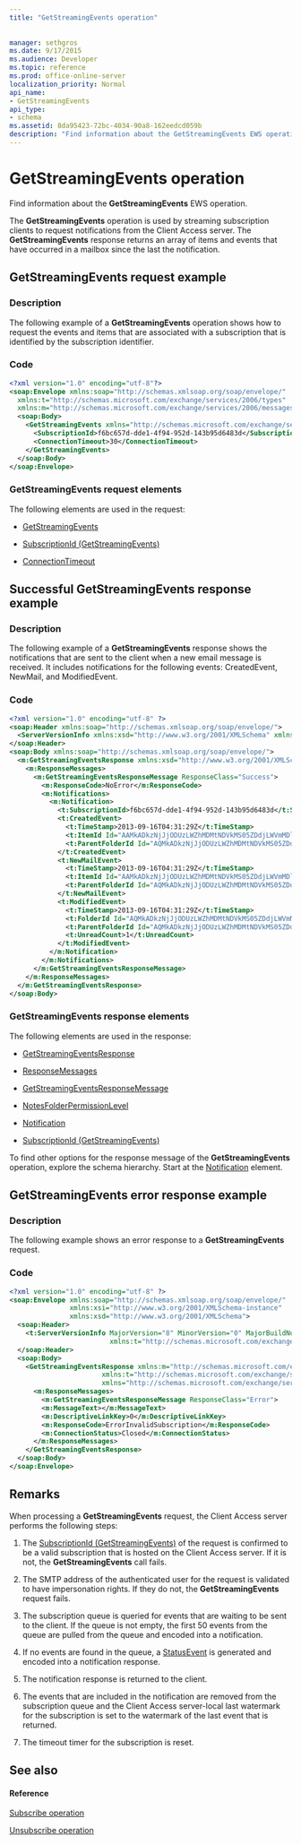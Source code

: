 ```yaml
---
title: "GetStreamingEvents operation"
 
 
manager: sethgros
ms.date: 9/17/2015
ms.audience: Developer
ms.topic: reference
ms.prod: office-online-server
localization_priority: Normal
api_name:
- GetStreamingEvents
api_type:
- schema
ms.assetid: 8da95423-72bc-4034-90a8-162eedcd059b
description: "Find information about the GetStreamingEvents EWS operation."
---
```


# GetStreamingEvents operation

Find information about the **GetStreamingEvents** EWS operation. 
  
The **GetStreamingEvents** operation is used by streaming subscription clients to request notifications from the Client Access server. The **GetStreamingEvents** response returns an array of items and events that have occurred in a mailbox since the last the notification. 
  
## GetStreamingEvents request example

### Description

The following example of a **GetStreamingEvents** operation shows how to request the events and items that are associated with a subscription that is identified by the subscription identifier. 
  
### Code

```XML
<?xml version="1.0" encoding="utf-8"?>
<soap:Envelope xmlns:soap="http://schemas.xmlsoap.org/soap/envelope/"
  xmlns:t="http://schemas.microsoft.com/exchange/services/2006/types"
  xmlns:m="http://schemas.microsoft.com/exchange/services/2006/messages">
  <soap:Body>
    <GetStreamingEvents xmlns="http://schemas.microsoft.com/exchange/services/2006/messages">
      <SubscriptionId>f6bc657d-dde1-4f94-952d-143b95d6483d</SubscriptionId>
      <ConnectionTimeout>30</ConnectionTimeout>
    </GetStreamingEvents>
  </soap:Body>
</soap:Envelope>
```

### GetStreamingEvents request elements

The following elements are used in the request:
  
- [GetStreamingEvents](getstreamingevents.md)
    
- [SubscriptionId (GetStreamingEvents)](subscriptionid-getstreamingevents.md)
    
- [ConnectionTimeout](connectiontimeout.md)
    
## Successful GetStreamingEvents response example

### Description

The following example of a **GetStreamingEvents** response shows the notifications that are sent to the client when a new email message is received. It includes notifications for the following events: CreatedEvent, NewMail, and ModifiedEvent. 
  
### Code

```XML
<?xml version="1.0" encoding="utf-8" ?>
<soap:Header xmlns:soap="http://schemas.xmlsoap.org/soap/envelope/">
  <ServerVersionInfo xmlns:xsd="http://www.w3.org/2001/XMLSchema" xmlns:xsi="http://www.w3.org/2001/XMLSchema-instance" MajorVersion="15" MinorVersion="0" MajorBuildNumber="775" MinorBuildNumber="7" Version="V2_4" xmlns="http://schemas.microsoft.com/exchange/services/2006/types" />
</soap:Header>
<soap:Body xmlns:soap="http://schemas.xmlsoap.org/soap/envelope/">
  <m:GetStreamingEventsResponse xmlns:xsd="http://www.w3.org/2001/XMLSchema" xmlns:xsi="http://www.w3.org/2001/XMLSchema-instance" xmlns:t="http://schemas.microsoft.com/exchange/services/2006/types" xmlns:m="http://schemas.microsoft.com/exchange/services/2006/messages">
    <m:ResponseMessages>
      <m:GetStreamingEventsResponseMessage ResponseClass="Success">
        <m:ResponseCode>NoError</m:ResponseCode>
        <m:Notifications>
          <m:Notification>
            <t:SubscriptionId>f6bc657d-dde1-4f94-952d-143b95d6483d</t:SubscriptionId>
            <t:CreatedEvent>
              <t:TimeStamp>2013-09-16T04:31:29Z</t:TimeStamp>
              <t:ItemId Id="AAMkADkzNjJjODUzLWZhMDMtNDVkMS05ZDdjLWVmMDlkYjQ1Zjc4MwBGAAAAAABSSWVKrmGUTJE+MVIvofglBwDZGACZQpSgSpyNkexYe2b7AAAAAAENAADZGACZQpSgSpyNkexYe2b7AAANGFYwAAA=" ChangeKey="CQAAAA==" />
              <t:ParentFolderId Id="AQMkADkzNjJjODUzLWZhMDMtNDVkMS05ZDdjLWVmMDlkYjQ1Zjc4MwAuAAADUkllSq5hlEyRPjFSL6H4JQEA2RgAmUKUoEqcjZHsWHtm+wAAAgENAAAA" ChangeKey="AQAAAA==" />
            </t:CreatedEvent>
            <t:NewMailEvent>
              <t:TimeStamp>2013-09-16T04:31:29Z</t:TimeStamp>
              <t:ItemId Id="AAMkADkzNjJjODUzLWZhMDMtNDVkMS05ZDdjLWVmMDlkYjQ1Zjc4MwBGAAAAAABSSWVKrmGUTJE+MVIvofglBwDZGACZQpSgSpyNkexYe2b7AAAAAAENAADZGACZQpSgSpyNkexYe2b7AAANGFYwAAA=" ChangeKey="CQAAAA==" />
              <t:ParentFolderId Id="AQMkADkzNjJjODUzLWZhMDMtNDVkMS05ZDdjLWVmMDlkYjQ1Zjc4MwAuAAADUkllSq5hlEyRPjFSL6H4JQEA2RgAmUKUoEqcjZHsWHtm+wAAAgENAAAA" ChangeKey="AQAAAA==" />
            </t:NewMailEvent>
            <t:ModifiedEvent>
              <t:TimeStamp>2013-09-16T04:31:29Z</t:TimeStamp>
              <t:FolderId Id="AQMkADkzNjJjODUzLWZhMDMtNDVkMS05ZDdjLWVmMDlkYjQ1Zjc4MwAuAAADUkllSq5hlEyRPjFSL6H4JQEA2RgAmUKUoEqcjZHsWHtm+wAAAgENAAAA" ChangeKey="AQAAAA==" />
              <t:ParentFolderId Id="AQMkADkzNjJjODUzLWZhMDMtNDVkMS05ZDdjLWVmMDlkYjQ1Zjc4MwAuAAADUkllSq5hlEyRPjFSL6H4JQEA2RgAmUKUoEqcjZHsWHtm+wAAAgEJAAAA" ChangeKey="AQAAAA==" />
              <t:UnreadCount>1</t:UnreadCount>
            </t:ModifiedEvent>
          </m:Notification>
        </m:Notifications>
      </m:GetStreamingEventsResponseMessage>
    </m:ResponseMessages>
  </m:GetStreamingEventsResponse>
</soap:Body>
```

### GetStreamingEvents response elements

The following elements are used in the response:
  
- [GetStreamingEventsResponse](getstreamingeventsresponse.md)
    
- [ResponseMessages](responsemessages.md)
    
- [GetStreamingEventsResponseMessage](getstreamingeventsresponsemessage.md)
    
- [NotesFolderPermissionLevel](notesfolderpermissionlevel.md)
    
- [Notification](notification-ex15websvcsotherref.md)
    
- [SubscriptionId (GetStreamingEvents)](subscriptionid-getstreamingevents.md)
    
To find other options for the response message of the **GetStreamingEvents** operation, explore the schema hierarchy. Start at the [Notification](notification-ex15websvcsotherref.md) element. 
  
## GetStreamingEvents error response example

### Description

The following example shows an error response to a **GetStreamingEvents** request. 
  
### Code

```XML
<?xml version="1.0" encoding="utf-8" ?>
<soap:Envelope xmlns:soap="http://schemas.xmlsoap.org/soap/envelope/" 
               xmlns:xsi="http://www.w3.org/2001/XMLSchema-instance" 
               xmlns:xsd="http://www.w3.org/2001/XMLSchema">
  <soap:Header>
    <t:ServerVersionInfo MajorVersion="8" MinorVersion="0" MajorBuildNumber="628" MinorBuildNumber="0" 
                         xmlns:t="http://schemas.microsoft.com/exchange/services/2006/types" />
  </soap:Header>
  <soap:Body>
    <GetStreamingEventsResponse xmlns:m="http://schemas.microsoft.com/exchange/services/2006/messages" 
                       xmlns:t="http://schemas.microsoft.com/exchange/services/2006/types" 
                       xmlns="http://schemas.microsoft.com/exchange/services/2006/messages">
      <m:ResponseMessages>
        <m:GetStreamingEventsResponseMessage ResponseClass="Error">
        <m:MessageText></m:MessageText>
        <m:DescriptiveLinkKey>0</m:DescriptiveLinkKey>
        <m:ResponseCode>ErrorInvalidSubscription</m:ResponseCode>
        <m:ConnectionStatus>Closed</m:ConnectionStatus>
      </m:ResponseMessages>
    </GetStreamingEventsResponse>
  </soap:Body>
</soap:Envelope>
```

## Remarks

When processing a **GetStreamingEvents** request, the Client Access server performs the following steps: 
  
1. The [SubscriptionId (GetStreamingEvents)](subscriptionid-getstreamingevents.md) of the request is confirmed to be a valid subscription that is hosted on the Client Access server. If it is not, the **GetStreamingEvents** call fails. 
    
2. The SMTP address of the authenticated user for the request is validated to have impersonation rights. If they do not, the **GetStreamingEvents** request fails. 
    
3. The subscription queue is queried for events that are waiting to be sent to the client. If the queue is not empty, the first 50 events from the queue are pulled from the queue and encoded into a notification.
    
4. If no events are found in the queue, a [StatusEvent](statusevent.md) is generated and encoded into a notification response. 
    
5. The notification response is returned to the client.
    
6. The events that are included in the notification are removed from the subscription queue and the Client Access server-local last watermark for the subscription is set to the watermark of the last event that is returned.
    
7. The timeout timer for the subscription is reset.
    
## See also

#### Reference

[Subscribe operation](subscribe-operation.md)
  
[Unsubscribe operation](unsubscribe-operation.md)

